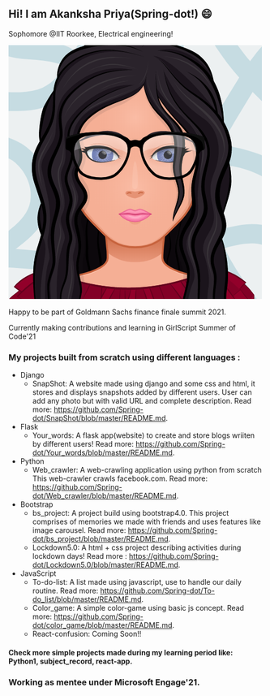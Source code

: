 ## Hi! I am Akanksha Priya(Spring-dot!)  :smile:
Sophomore @IIT Roorkee, Electrical engineering!

![github profile logo](https://github.com/Spring-dot/Spring-dot/blob/master/myAvatar.png)

Happy to be part of Goldmann Sachs finance finale summit 2021.

Currently making contributions and learning in GirlScript Summer of Code'21
### My projects built from scratch using different languages :
* Django
  * SnapShot: A website made using django and some css and html, it stores and displays snapshots added by different users. User can add any photo but with valid URL and complete description. Read more: https://github.com/Spring-dot/SnapShot/blob/master/README.md.
* Flask
  * Your_words: A flask app(website) to create and store blogs wriiten by different users! Read more: https://github.com/Spring-dot/Your_words/blob/master/README.md.
* Python
  * Web_crawler: A web-crawling application using python from scratch This web-crawler crawls facebook.com. Read more: https://github.com/Spring-dot/Web_crawler/blob/master/README.md.
* Bootstrap
  * bs_project: A project build using bootstrap4.0. This project comprises of memories we made with friends and uses features like image carousel. Read more: https://github.com/Spring-dot/bs_project/blob/master/README.md.
  * Lockdown5.0: A html + css project describing activities during lockdown days! Read more : https://github.com/Spring-dot/Lockdown5.0/blob/master/README.md.
* JavaScript
  * To-do-list: A list made using javascript, use to handle our daily routine. Read more: https://github.com/Spring-dot/To-do_list/blob/master/README.md.
  * Color_game: A simple color-game using basic js concept. Read more: https://github.com/Spring-dot/color_game/blob/master/README.md.
  * React-confusion: Coming Soon!!
#### Check more simple projects made during my learning period like: Python1, subject_record, react-app.
### Working as mentee under Microsoft Engage'21.

<!--
**Spring-dot/Spring-dot** is a ✨ _special_ ✨ repository because its `README.md` (this file) appears on your GitHub profile.

Here are some ideas to get you started:

- 🔭 I’m currently working on ...
- 🌱 I’m currently learning ...
- 👯 I’m looking to collaborate on ...
- 🤔 I’m looking for help with ...
- 💬 Ask me about ...
- 📫 How to reach me: ...
- 😄 Pronouns: ...
- ⚡ Fun fact: ...
-->
